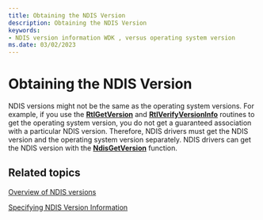 ```yaml
---
title: Obtaining the NDIS Version
description: Obtaining the NDIS Version
keywords:
- NDIS version information WDK , versus operating system version
ms.date: 03/02/2023
---
```


# Obtaining the NDIS Version





NDIS versions might not be the same as the operating system versions. For example, if you use the [**RtlGetVersion**](/windows-hardware/drivers/ddi/wdm/nf-wdm-rtlgetversion) and [**RtlVerifyVersionInfo**](/windows-hardware/drivers/ddi/wdm/nf-wdm-rtlverifyversioninfo) routines to get the operating system version, you do not get a guaranteed association with a particular NDIS version. Therefore, NDIS drivers must get the NDIS version and the operating system version separately. NDIS drivers can get the NDIS version with the [**NdisGetVersion**](/windows-hardware/drivers/ddi/ndis/nf-ndis-ndisgetversion) function.

## Related topics


[Overview of NDIS versions](overview-of-ndis-versions.md)

[Specifying NDIS Version Information](specifying-ndis-version-information.md)

 

